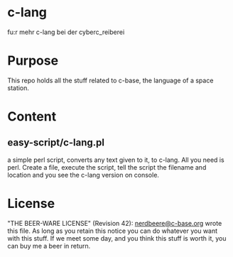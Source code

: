 # c-lang

fu:r mehr c-lang bei der cyberc_reiberei

# Purpose

This repo holds all the stuff related to c-base, the language of a space station.

# Content

## easy-script/c-lang.pl

a simple perl script, converts any text given to it, to c-lang.
 All you need is perl. Create a file, execute the script, tell the script the filename and location and you see the c-lang version on console.

# License

"THE BEER-WARE LICENSE" (Revision 42):
<nerdbeere@c-base.org> wrote this file. As long as you retain this notice you
can do whatever you want with this stuff. If we meet some day, and you think
this stuff is worth it, you can buy me a beer in return.

